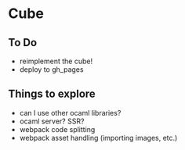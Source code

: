 # Cube

## To Do

- reimplement the cube!
- deploy to gh_pages

## Things to explore

- can I use other ocaml libraries?
- ocaml server? SSR?
- webpack code splitting
- webpack asset handling (importing images, etc.)
